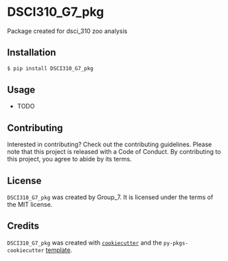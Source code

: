 # DSCI310_G7_pkg

Package created for dsci_310 zoo analysis

## Installation

```bash
$ pip install DSCI310_G7_pkg
```

## Usage

- TODO

## Contributing

Interested in contributing? Check out the contributing guidelines. Please note that this project is released with a Code of Conduct. By contributing to this project, you agree to abide by its terms.

## License

`DSCI310_G7_pkg` was created by Group_7. It is licensed under the terms of the MIT license.

## Credits

`DSCI310_G7_pkg` was created with [`cookiecutter`](https://cookiecutter.readthedocs.io/en/latest/) and the `py-pkgs-cookiecutter` [template](https://github.com/py-pkgs/py-pkgs-cookiecutter).
